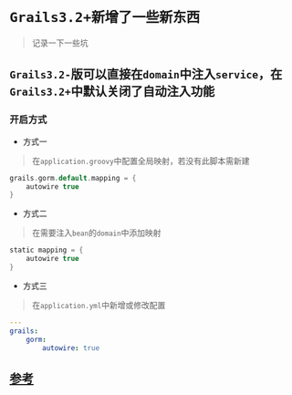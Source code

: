 # `Grails3.2+新增了一些新东西`

> 记录一下一些坑

##  `Grails3.2-`版可以直接在`domain`中注入`service`，在`Grails3.2+`中默认关闭了自动注入功能

### 开启方式

* 方式一 

> 在`application.groovy`中配置全局映射，若没有此脚本需新建

```groovy
grails.gorm.default.mapping = {
    autowire true
}
```

* 方式二

> 在需要注入`bean`的`domain`中添加映射

```groovy
static mapping = {
    autowire true
}
```

* 方式三

> 在`application.yml`中新增或修改配置

```yaml
---
grails:
    gorm:
        autowire: true
```

## [参考](http://gorm.grails.org/latest/hibernate/manual/index.html#_domain_autowiring_disabled_by_default)
